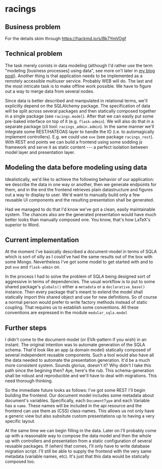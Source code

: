 #   racings


## Business problem

For the details skim through https://hackmd.io/s/Bk7YmVOgf


## Technical problem

The task merely conists in data modeling (although I'd rather use the term
"modeling [business processes] using data", see more on't later in [my blog
post](https://newkozlukov.github.io/programming/2018/02/06/data-models/)).
Another thing is that application needs to be implemented as a remotely
accessible multiuser service. Probably WEB will do. The last and the most
intricate task is to make offline work possible. We have to figure out a way to
merge data from several nodes.

Since data is better described and manipulated in relational terms, we'll
explicitly depend on the SQLAlchemy package.
The specification of data will be split across several packages and then
statically composed together in a single package (see `racings.model`).
After that we can easily put some pre-baked interface on top of it (e.g.
`flask-admin`). We will also do that in a separate package (cli tool:
`racings_admin.admin`). In the same manner we'll integrate some REST/HATEOAS
layer to handle the IO (i.e. to automagically implement controllers). E.g. we
could use `eve` (see package `racings_rest`).
With REST end points we can build a frontend using some sodding js framework and
serve it as static content --- a perfect isolation between model layer and
presentation layer.

## Modeling the data before modeling using data

Idealistically, we'd like to achieve the following behavior of our application:
we describe the data in one way or another, then we generate endpoints for them,
and in the end the frontend retrieves plain datastructure and figures out a way
to display to user. We'd want to manually build only a few reusable UI
components and the resulting presentation shall be generated.

Had we managed to do that I'd know we've got a clean, easily maintainable
system. The chances also are the generated presentation would have much better
looks than manually composed one. You know, that's how LaTeX's superior to Word.


## Current implementation

At the moment I've basically described a document-model in terms of SQLA which
is sort of silly as I could've had the same results out of the box with some
Mongo. Nevertheless I've got some model to get started with and to put `eve`
and `flask-admin` on.

In the process I had to solve the problem of SQLA being designed sort of
aggressive in terms of dependencies. The usual workflow is to put to
some shared package's `globals()` either a `metadata` or a `declarative_base()`
instance. Then every package that's meant to extend the model shall statically
import this shared object and use for new definitions.
So of course a normal person would prefer to write factory methods instead of
static coupling. That requires us to establish some conventions.
All these conventions are expressed in the module `modular_sqla.model`

## Further steps

I didn't come to the document-model (or EVA-pattern if you wish) in an instant.
The original intention was to automate generation of the SQLA schema. That'd
look like an app (a domain model) statically composed of several independent
reusable components. Such a tool would also have all the data needed to automate
the presentation generation. It'd be a much more consistent system.
Sounds glorius, doesn't it? Why didn't I take this path since the begining then?
Aye, here's the rub. This schema-generation shall be robust and reproducible and
we'll have to deal with migrations. This need thorough thinking.

So the immediate future looks as follows: I've got some REST I'll begin building
the frontend. Our document model includes some metadata about document's
variables. Specifically, each `DocumentType` and each Variable has a `name`.
These names will be included in the api resource and the frontend can use them
as (CSS) class-names. This allows us not only have a generic view but also
subsitute custom presentations up to having a very specific layout.

At the same time we can begin filling in the data.
Later on I'll probably come up with a reasonable way to compose the data model
and then the whole up with controllers and presentation from a static
configuration of several reusable packages.
If (when) that comes, I'll only have to write database migration script. I'll
still be able to supply the frontend with the very same metadata (variable
names, etc). It's just that this data would be statically composed too.
